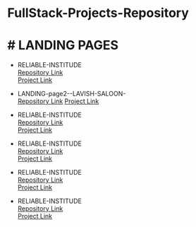 # **FullStack-Projects-Repository**
# # LANDING PAGES
* RELIABLE-INSTITUDE    
  [Repository Link](https://github.com/yashdatir1999/LANDING-page1-RELIABLE-INSTITUDE)  
  [Project Link](https://yashdatir1999.github.io/RELIABLE-INSTITUDE/)

* LANDING-page2--LAVISH-SALOON-    
  [Repository Link](https://github.com/yashdatir1999/LANDING-page1-RELIABLE-INSTITUDE](https://github.com/yashdatir1999/LANDING-page2--LAVISH-SALOON-/edit/main/README.md))  
  [Project Link](https://yashdatir1999.github.io/RELIABLE-INSTITUDE/](https://yashdatir1999.github.io/LANDING-page2--LAVISH-SALOON-/))

* RELIABLE-INSTITUDE    
  [Repository Link](https://github.com/yashdatir1999/LANDING-page1-RELIABLE-INSTITUDE)  
  [Project Link](https://yashdatir1999.github.io/RELIABLE-INSTITUDE/)

* RELIABLE-INSTITUDE    
  [Repository Link](https://github.com/yashdatir1999/LANDING-page1-RELIABLE-INSTITUDE)  
  [Project Link](https://yashdatir1999.github.io/RELIABLE-INSTITUDE/)

* RELIABLE-INSTITUDE    
  [Repository Link](https://github.com/yashdatir1999/LANDING-page1-RELIABLE-INSTITUDE)  
  [Project Link](https://yashdatir1999.github.io/RELIABLE-INSTITUDE/)

* RELIABLE-INSTITUDE    
  [Repository Link](https://github.com/yashdatir1999/LANDING-page1-RELIABLE-INSTITUDE)  
  [Project Link](https://yashdatir1999.github.io/RELIABLE-INSTITUDE/)
